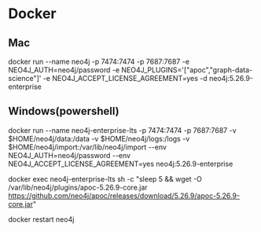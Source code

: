# Docker

## Mac  
docker run --name neo4j -p 7474:7474 -p 7687:7687 -e NEO4J_AUTH=neo4j/password -e NEO4J_PLUGINS='["apoc","graph-data-science"]' -e NEO4J_ACCEPT_LICENSE_AGREEMENT=yes -d neo4j:5.26.9-enterprise

## Windows(powershell)  

docker run --name neo4j-enterprise-lts -p 7474:7474 -p 7687:7687 -v $HOME/neo4j/data:/data -v $HOME/neo4j/logs:/logs -v $HOME/neo4j/import:/var/lib/neo4j/import --env NEO4J_AUTH=neo4j/password --env NEO4J_ACCEPT_LICENSE_AGREEMENT=yes neo4j:5.26.9-enterprise

docker exec neo4j-enterprise-lts sh -c "sleep 5 && wget -O /var/lib/neo4j/plugins/apoc-5.26.9-core.jar https://github.com/neo4j/apoc/releases/download/5.26.9/apoc-5.26.9-core.jar"

docker restart neo4j
